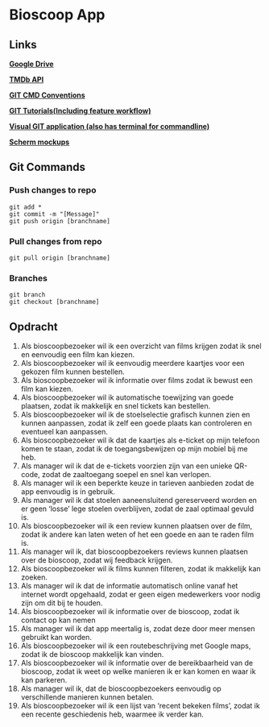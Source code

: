 # Bioscoop App

## Links

[**Google Drive**](https://drive.google.com/drive/u/1/folders/0B-eXbuoU1hYkeURRZXNlNG1uVGs "Group Google Drive")

[**TMDb API**](https://developers.themoviedb.org/3/getting-started "The Movie Database API Documentation")

[**GIT CMD Conventions**](../master/conventions/GIT.md "Git Command Conventions")

[**GIT Tutorials(Including feature workflow)**](https://www.atlassian.com/git/tutorials/comparing-workflows "Git tutorials")

[**Visual GIT application (also has terminal for commandline)**](https://www.sourcetreeapp.com/ "SourceTree")

[**Scherm mockups**](https://xd.adobe.com/view/3ad39f70-551a-4550-a687-e75cb84cf193/ "Mockups")

## Git Commands
### Push changes to repo
```git
git add *
git commit -m "[Message]"
git push origin [branchname]
```

### Pull changes from repo
```git
git pull origin [branchname]
```

### Branches
```git
git branch
git checkout [branchname]
```

## Opdracht
1.	Als bioscoopbezoeker wil ik een overzicht van films krijgen zodat ik snel en eenvoudig een film kan kiezen.
2.	Als bioscoopbezoeker wil ik eenvoudig meerdere kaartjes voor een gekozen film kunnen bestellen.
3.	Als bioscoopbezoeker wil ik informatie over films zodat ik bewust een film kan kiezen.
4.	Als bioscoopbezoeker wil ik automatische toewijzing van goede plaatsen, zodat ik makkelijk en snel tickets kan bestellen.
5.	Als bioscoopbezoeker wil ik de stoelselectie grafisch kunnen zien en kunnen aanpassen, zodat ik zelf een goede plaats kan controleren en eventueel kan aanpassen.
6.	Als bioscoopbezoeker wil ik dat de kaartjes als e-ticket op mijn telefoon komen te staan, zodat ik de toegangsbewijzen op mijn mobiel bij me heb.
7.	Als manager wil ik dat de e-tickets voorzien zijn van een unieke QR-code, zodat de zaaltoegang soepel en snel kan verlopen.
8.	Als manager wil ik een beperkte keuze in tarieven aanbieden zodat de app eenvoudig is in gebruik.
9.	Als manager wil ik dat stoelen aaneensluitend gereserveerd worden en er geen ‘losse’ lege stoelen overblijven, zodat de zaal optimaal gevuld is.
10.	Als bioscoopbezoeker wil ik een review kunnen plaatsen over de film, zodat ik andere kan laten weten of het een goede en aan te raden film is.
11.	Als manager wil ik, dat bioscoopbezoekers reviews kunnen plaatsen over de bioscoop, zodat wij feedback krijgen.
12.	Als bioscoopbezoeker wil ik films kunnen filteren, zodat ik makkelijk kan zoeken.
13.	Als manager wil ik dat de informatie automatisch online vanaf het internet wordt opgehaald, zodat er geen eigen medewerkers voor nodig zijn om dit bij te houden.
14.	Als bioscoopbezoeker wil ik informatie over de bioscoop, zodat ik contact op kan nemen
15.	Als manager wil ik dat app meertalig is, zodat deze door meer mensen gebruikt kan worden.
16.	Als bioscoopbezoeker wil ik een routebeschrijving met Google maps, zodat ik de bioscoop makkelijk kan vinden.
17.	Als bioscoopbezoeker wil ik informatie over de bereikbaarheid van de bioscoop, zodat ik weet op welke manieren ik er kan komen en waar ik kan parkeren.
18.	Als manager wil ik, dat de bioscoopbezoekers eenvoudig op verschillende manieren kunnen betalen.
19.	Als bioscoopbezoeker wil ik een lijst van ‘recent bekeken films’, zodat ik een recente geschiedenis heb, waarmee ik verder kan. 
